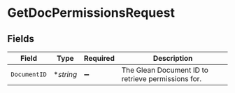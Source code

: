 # GetDocPermissionsRequest


## Fields

| Field                                              | Type                                               | Required                                           | Description                                        |
| -------------------------------------------------- | -------------------------------------------------- | -------------------------------------------------- | -------------------------------------------------- |
| `DocumentID`                                       | **string*                                          | :heavy_minus_sign:                                 | The Glean Document ID to retrieve permissions for. |
